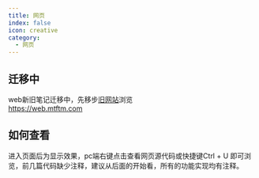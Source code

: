 ```yaml
---
title: 网页
index: false
icon: creative
category:
  - 网页
---
```


## 迁移中
web新旧笔记迁移中，先移步[旧网站](https://web.mtftm.com)浏览\
https://web.mtftm.com

## 如何查看
进入页面后为显示效果，pc端右键点击查看网页源代码或快捷键Ctrl + U 即可浏览，前几篇代码缺少注释，建议从后面的开始看，所有的功能实现均有注释。

